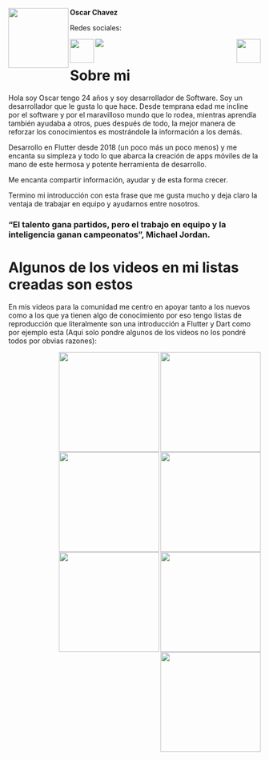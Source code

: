<!-- Profile Image -->
<img src="https://lh3.googleusercontent.com/ogw/ADGmqu-rQiEtkRZPf-KVCd7m4ufdnRJwWXiBsLV4YTihwg=s32-c-mo" height="120" width="120" align="left"/> **Oscar Chavez**

Redes sociales:
</br>

<a href="https://twitter.com/oscar_ch_b"> <img src="http://assets.stickpng.com/images/580b57fcd9996e24bc43c53e.png" height="48" align="left"/> </a>

<a href="https://www.linkedin.com/in/oscarchb/"> <img src="https://user-images.githubusercontent.com/19904063/117954386-41883f80-b317-11eb-8bfc-d47ac0f8027c.png"  align="left"/> </a>


<!-- Boton votar -->
<a href="https://github.com/FlutterSpain/quest/issues/1#issuecomment-839987951"> <img src="https://user-images.githubusercontent.com/19904063/117955137-01758c80-b318-11eb-9575-6aba57ba04b5.png" height="48" align="right"/> </a>
<br/>
# Sobre mi

Hola soy Oscar tengo 24 años y soy desarrollador de Software. Soy un desarrollador que le gusta lo que hace. Desde temprana edad me incline por el software y por el maravilloso mundo que lo rodea, mientras aprendía también ayudaba a otros, pues después de todo, la mejor manera de reforzar los conocimientos es mostrándole la información a los demás.

Desarrollo en Flutter desde 2018 (un poco más un poco menos) y me encanta su simpleza y todo lo que abarca la creación de apps móviles de la mano de este hermosa y potente herramienta de desarrollo.

Me encanta compartir información, ayudar y de esta forma crecer.

Termino mi introducción con esta frase que me gusta mucho y deja claro la ventaja de trabajar en equipo y ayudarnos entre nosotros.

### “El talento gana partidos, pero el trabajo en equipo y la inteligencia ganan campeonatos”, Michael Jordan.


# Algunos de los videos en mi listas creadas son estos

En mis videos para la comunidad me centro en apoyar tanto a los nuevos como a los que ya tienen algo de conocimiento por eso tengo listas de reproducción que literalmente son una introducción a Flutter y Dart como por ejemplo esta (Aqui solo pondre algunos de los videos no los pondré todos por obvias razones):

<a style="margin-bottom: 10px;" href="https://www.youtube.com/watch?v=LVhsMHxG0Zs&list=PLuvRaIlbwRWUP8fSdlK9k-cVAflWNZdtK&index=1&t=83s"> 
  <img src="https://i.ytimg.com/vi/LVhsMHxG0Zs/hqdefault.jpg?sqp=-oaymwEbCKgBEF5IVfKriqkDDggBFQAAiEIYAXABwAEG&rs=AOn4CLCAmwoDdEMAnuvQhLmqrEUaPIONZw" height="200" align="right"/> 
</a>

<div></div>

<a style="margin-bottom: 10px;" href="https://www.youtube.com/watch?v=mSyIIBiokb4&list=PLuvRaIlbwRWUP8fSdlK9k-cVAflWNZdtK&index=3&t=68s"> 
  <img src="https://i.ytimg.com/vi/mSyIIBiokb4/hqdefault.jpg?sqp=-oaymwEbCKgBEF5IVfKriqkDDggBFQAAiEIYAXABwAEG&rs=AOn4CLB5UtQ7FcSG8e-02rzddjHWc--Jkg" height="200" align="right"/> 
</a>

<a style="margin-bottom: 10px;" href="https://www.youtube.com/watch?v=GD0i2PGiG_g&list=PLuvRaIlbwRWUP8fSdlK9k-cVAflWNZdtK&index=3&t=27s"> 
  <img src="https://i.ytimg.com/vi/GD0i2PGiG_g/hqdefault.jpg?sqp=-oaymwEbCKgBEF5IVfKriqkDDggBFQAAiEIYAXABwAEG&rs=AOn4CLAGWI_dAIvdpSyx8w9QGTIY08zp_w" height="200" align="right"/> 
</a>

<a style="margin-bottom: 10px;" href="https://www.youtube.com/watch?v=3MhX33GUr78&list=PLuvRaIlbwRWUP8fSdlK9k-cVAflWNZdtK&index=4"> 
  <img src="https://i.ytimg.com/vi/3MhX33GUr78/hqdefault.jpg?sqp=-oaymwEbCKgBEF5IVfKriqkDDggBFQAAiEIYAXABwAEG&rs=AOn4CLAvc3a9bsJmnyYYTz3oSFy-WMR4DQ" height="200" align="right"/> 
</a>

<a style="margin-bottom: 10px;" href="https://www.youtube.com/watch?v=TUH8qxNaYUg&list=PLuvRaIlbwRWUP8fSdlK9k-cVAflWNZdtK&index=5"> 
  <img src="https://i.ytimg.com/vi/TUH8qxNaYUg/hqdefault.jpg?sqp=-oaymwEbCKgBEF5IVfKriqkDDggBFQAAiEIYAXABwAEG&rs=AOn4CLAUcfj-R7fXx6twFzhbLIlHknTHTA" height="200" align="right"/> 
</a>

<a style="margin-bottom: 10px;" href="https://www.youtube.com/watch?v=JeB-zuLa2sA&list=PLuvRaIlbwRWUP8fSdlK9k-cVAflWNZdtK&index=6&t=4s"> 
  <img src="https://i.ytimg.com/vi/JeB-zuLa2sA/hqdefault.jpg?sqp=-oaymwEbCKgBEF5IVfKriqkDDggBFQAAiEIYAXABwAEG&rs=AOn4CLCXs6bFjNmUAd8ANJJl1yLp9Wpzdg" height="200" align="right"/> 
</a>

<a style="margin-bottom: 10px;" href="https://www.youtube.com/watch?v=NwFUISjK-x8&list=PLuvRaIlbwRWV9pd-mkJJ4NC2kB1zZALUh&index=1&t=34s"> 
<img src="https://i.ytimg.com/vi/NwFUISjK-x8/hqdefault.jpg?sqp=-oaymwEbCKgBEF5IVfKriqkDDggBFQAAiEIYAXABwAEG&rs=AOn4CLBGZM3HQPl-M_by-njU-gGxiFVKcA" height="200" align="right"/> 
</a>
